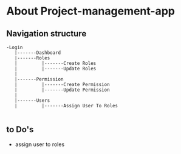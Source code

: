 # About Project-management-app


## Navigation structure
```
-Login
   |-------Dashboard
   |-------Roles
   |         |-------Create Roles
   |         |-------Update Roles
   |
   |-------Permission
   |         |-------Create Permission
   |         |-------Update Permission
   |
   |-------Users
   |         |-------Assign User To Roles
             

```

## to Do's
* assign user to roles